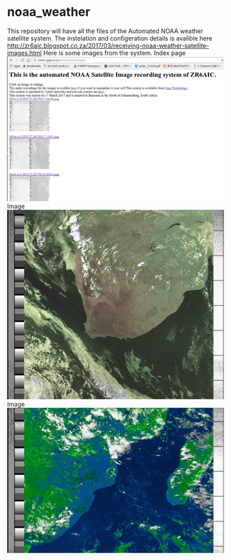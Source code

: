 # noaa_weather
This repository will have all the files of the Automated NOAA weather satellite system.
The instelation and configeration details is avalible here http://zr6aic.blogspot.co.za/2017/03/receiving-noaa-weather-satellite-images.html
Here is some images from the system.
Index page
![Alt text](wxsat_3.png?raw=true "WXSAT Index page")<br>
Image
![Alt text](NOAA19-HVCT-20170317-1552.png?raw=true "Satellite Image of South Africa")<br>
Image
![Alt text](NOAA19-MSA-20170322-1455.png?raw=true "Satellite Image of South Africa")<br>
